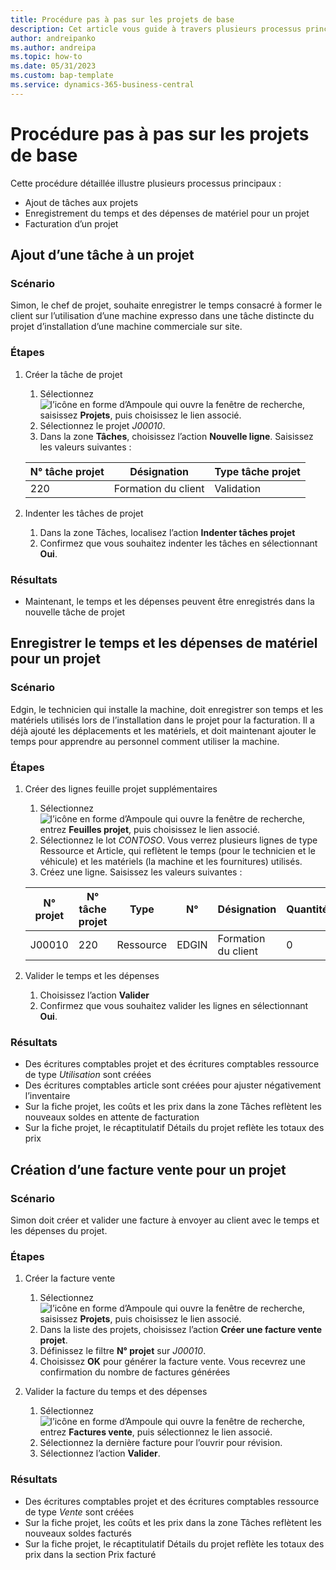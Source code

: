 ```yaml
---
title: Procédure pas à pas sur les projets de base
description: Cet article vous guide à travers plusieurs processus principaux dans la gestion des projets.
author: andreipanko
ms.author: andreipa
ms.topic: how-to
ms.date: 05/31/2023
ms.custom: bap-template
ms.service: dynamics-365-business-central
---
```

# <a name="walkthrough-of-basic-jobs"></a>Procédure pas à pas sur les projets de base

Cette procédure détaillée illustre plusieurs processus principaux :

- Ajout de tâches aux projets
- Enregistrement du temps et des dépenses de matériel pour un projet
- Facturation d’un projet

## <a name="adding-a-project-task"></a>Ajout d’une tâche à un projet

### <a name="scenario"></a>Scénario

Simon, le chef de projet, souhaite enregistrer le temps consacré à former le client sur l’utilisation d’une machine expresso dans une tâche distincte du projet d’installation d’une machine commerciale sur site.

### <a name="steps"></a>Étapes

1. Créer la tâche de projet  

    1. Sélectionnez ![l’icône en forme d’Ampoule qui ouvre la fenêtre de recherche](../../media/ui-search/search_small.png "Dites-moi ce que vous voulez faire"), saisissez **Projets**, puis choisissez le lien associé.  
    2. Sélectionnez le projet *J00010*.
    3. Dans la zone **Tâches**, choisissez l’action **Nouvelle ligne**.  Saisissez les valeurs suivantes :
 
    |N° tâche projet|Désignation|Type tâche projet|
    |------------|-----------|-------------|  
    |220|Formation du client|Validation|

2. Indenter les tâches de projet
   1. Dans la zone Tâches, localisez l’action **Indenter tâches projet**
   2. Confirmez que vous souhaitez indenter les tâches en sélectionnant **Oui**.

### <a name="results"></a>Résultats

 - Maintenant, le temps et les dépenses peuvent être enregistrés dans la nouvelle tâche de projet

## <a name="record-time-and-material-expenses-to-a-project"></a>Enregistrer le temps et les dépenses de matériel pour un projet

### <a name="scenario-1"></a>Scénario

Edgin, le technicien qui installe la machine, doit enregistrer son temps et les matériels utilisés lors de l’installation dans le projet pour la facturation.  Il a déjà ajouté les déplacements et les matériels, et doit maintenant ajouter le temps pour apprendre au personnel comment utiliser la machine.

### <a name="steps-1"></a>Étapes

1. Créer des lignes feuille projet supplémentaires

    1. Sélectionnez ![l’icône en forme d’Ampoule qui ouvre la fenêtre de recherche](../../media/ui-search/search_small.png "Dites-moi ce que vous voulez faire"), entrez **Feuilles projet**, puis choisissez le lien associé.  
    2. Sélectionnez le lot *CONTOSO*.  Vous verrez plusieurs lignes de type Ressource et Article, qui reflètent le temps (pour le technicien et le véhicule) et les matériels (la machine et les fournitures) utilisés.
    3. Créez une ligne. Saisissez les valeurs suivantes :
 
    |N° projet|N° tâche projet|Type|N°|Désignation|Quantité|
    |-------|------------|----|---|-----------|--------|  
    |J00010|220|Ressource|EDGIN|Formation du client|0|

2. Valider le temps et les dépenses
   1. Choisissez l’action **Valider**
   2. Confirmez que vous souhaitez valider les lignes en sélectionnant **Oui**.

### <a name="results-1"></a>Résultats

 - Des écritures comptables projet et des écritures comptables ressource de type *Utilisation* sont créées
 - Des écritures comptables article sont créées pour ajuster négativement l’inventaire
 - Sur la fiche projet, les coûts et les prix dans la zone Tâches reflètent les nouveaux soldes en attente de facturation
 - Sur la fiche projet, le récaptitulatif Détails du projet reflète les totaux des prix

## <a name="creating-a-sales-invoice-for-a-project"></a>Création d’une facture vente pour un projet

### <a name="scenario-2"></a>Scénario
Simon doit créer et valider une facture à envoyer au client avec le temps et les dépenses du projet.

### <a name="steps-2"></a>Étapes
1. Créer la facture vente

    1. Sélectionnez ![l’icône en forme d’Ampoule qui ouvre la fenêtre de recherche](../../media/ui-search/search_small.png "Dites-moi ce que vous voulez faire"), saisissez **Projets**, puis choisissez le lien associé.  
    2. Dans la liste des projets, choisissez l’action **Créer une facture vente projet**.
    3. Définissez le filtre **N° projet** sur *J00010*.
    4. Choisissez **OK** pour générer la facture vente.  Vous recevrez une confirmation du nombre de factures générées

2. Valider la facture du temps et des dépenses
   1. Sélectionnez ![l’icône en forme d’Ampoule qui ouvre la fenêtre de recherche](../../media/ui-search/search_small.png "Dites-moi ce que vous voulez faire"), entrez **Factures vente**, puis sélectionnez le lien associé.  
   2. Sélectionnez la dernière facture pour l’ouvrir pour révision.
   3. Sélectionnez l’action **Valider**.

### <a name="results-2"></a>Résultats

 - Des écritures comptables projet et des écritures comptables ressource de type *Vente* sont créées
 - Sur la fiche projet, les coûts et les prix dans la zone Tâches reflètent les nouveaux soldes facturés
 - Sur la fiche projet, le récaptitulatif Détails du projet reflète les totaux des prix dans la section Prix facturé
